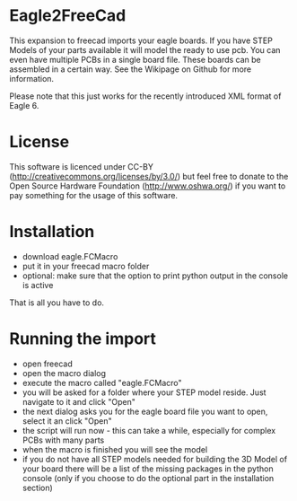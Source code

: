 Eagle2FreeCad
============

This expansion to freecad imports your eagle boards. If you have STEP Models of your parts available it will model the ready to use pcb. You can even have multiple PCBs in a single board file. These boards can be assembled in a certain way. See the Wikipage on Github for more information.

Please note that this just works for the recently introduced XML format of Eagle 6.

License
======

This software is licenced under CC-BY (http://creativecommons.org/licenses/by/3.0/) but feel free to donate  to the Open Source Hardware Foundation (http://www.oshwa.org/) if you want to pay something for the usage of this software.

Installation
===========

- download eagle.FCMacro
- put it in your freecad macro folder
- optional: make sure that the option to print python output in the console is active

That is all you have to do. 

Running the import
================

- open freecad
- open the macro dialog 
- execute the macro called "eagle.FCMacro"
- you will be asked for a folder where your STEP model reside. Just navigate to it and click "Open"
- the next dialog asks you for the eagle board file you want to open, select it an click "Open"
- the script will run now - this can take a while, especially for complex PCBs with many parts
- when the macro is finished you will see the model
- if you do not have all STEP models needed for building the 3D Model of your board there will be 
  a list of the missing packages in the python console (only if you choose to do the optional part
  in the installation section)

